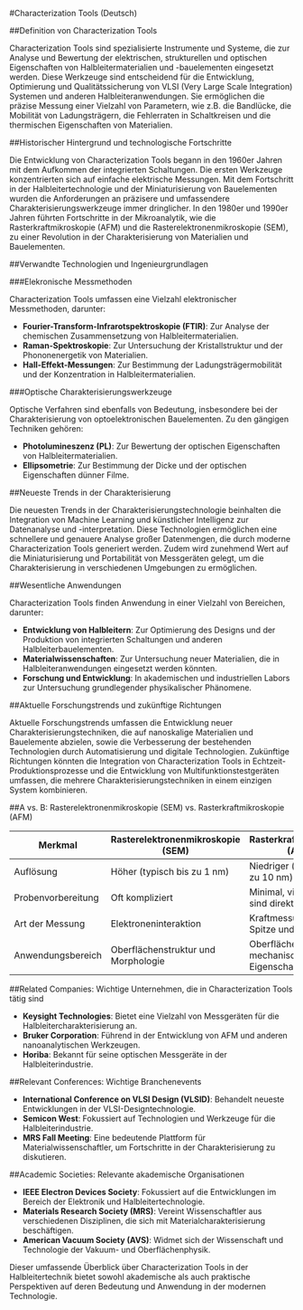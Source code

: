 #Characterization Tools (Deutsch)

##Definition von Characterization Tools

Characterization Tools sind spezialisierte Instrumente und Systeme, die zur Analyse und Bewertung der elektrischen, strukturellen und optischen Eigenschaften von Halbleitermaterialien und -bauelementen eingesetzt werden. Diese Werkzeuge sind entscheidend für die Entwicklung, Optimierung und Qualitätssicherung von VLSI (Very Large Scale Integration) Systemen und anderen Halbleiteranwendungen. Sie ermöglichen die präzise Messung einer Vielzahl von Parametern, wie z.B. die Bandlücke, die Mobilität von Ladungsträgern, die Fehlerraten in Schaltkreisen und die thermischen Eigenschaften von Materialien.

##Historischer Hintergrund und technologische Fortschritte

Die Entwicklung von Characterization Tools begann in den 1960er Jahren mit dem Aufkommen der integrierten Schaltungen. Die ersten Werkzeuge konzentrierten sich auf einfache elektrische Messungen. Mit dem Fortschritt in der Halbleitertechnologie und der Miniaturisierung von Bauelementen wurden die Anforderungen an präzisere und umfassendere Charakterisierungswerkzeuge immer dringlicher. In den 1980er und 1990er Jahren führten Fortschritte in der Mikroanalytik, wie die Rasterkraftmikroskopie (AFM) und die Rasterelektronenmikroskopie (SEM), zu einer Revolution in der Charakterisierung von Materialien und Bauelementen.

##Verwandte Technologien und Ingenieurgrundlagen

###Elekronische Messmethoden

Characterization Tools umfassen eine Vielzahl elektronischer Messmethoden, darunter:

- **Fourier-Transform-Infrarotspektroskopie (FTIR)**: Zur Analyse der chemischen Zusammensetzung von Halbleitermaterialien.
- **Raman-Spektroskopie**: Zur Untersuchung der Kristallstruktur und der Phononenergetik von Materialien.
- **Hall-Effekt-Messungen**: Zur Bestimmung der Ladungsträgermobilität und der Konzentration in Halbleitermaterialien.

###Optische Charakterisierungswerkzeuge

Optische Verfahren sind ebenfalls von Bedeutung, insbesondere bei der Charakterisierung von optoelektronischen Bauelementen. Zu den gängigen Techniken gehören:

- **Photolumineszenz (PL)**: Zur Bewertung der optischen Eigenschaften von Halbleitermaterialien.
- **Ellipsometrie**: Zur Bestimmung der Dicke und der optischen Eigenschaften dünner Filme.

##Neueste Trends in der Charakterisierung

Die neuesten Trends in der Charakterisierungstechnologie beinhalten die Integration von Machine Learning und künstlicher Intelligenz zur Datenanalyse und -interpretation. Diese Technologien ermöglichen eine schnellere und genauere Analyse großer Datenmengen, die durch moderne Characterization Tools generiert werden. Zudem wird zunehmend Wert auf die Miniaturisierung und Portabilität von Messgeräten gelegt, um die Charakterisierung in verschiedenen Umgebungen zu ermöglichen.

##Wesentliche Anwendungen

Characterization Tools finden Anwendung in einer Vielzahl von Bereichen, darunter:

- **Entwicklung von Halbleitern**: Zur Optimierung des Designs und der Produktion von integrierten Schaltungen und anderen Halbleiterbauelementen.
- **Materialwissenschaften**: Zur Untersuchung neuer Materialien, die in Halbleiteranwendungen eingesetzt werden könnten.
- **Forschung und Entwicklung**: In akademischen und industriellen Labors zur Untersuchung grundlegender physikalischer Phänomene.

##Aktuelle Forschungstrends und zukünftige Richtungen

Aktuelle Forschungstrends umfassen die Entwicklung neuer Charakterisierungstechniken, die auf nanoskalige Materialien und Bauelemente abzielen, sowie die Verbesserung der bestehenden Technologien durch Automatisierung und digitale Technologien. Zukünftige Richtungen könnten die Integration von Characterization Tools in Echtzeit-Produktionsprozesse und die Entwicklung von Multifunktionstestgeräten umfassen, die mehrere Charakterisierungstechniken in einem einzigen System kombinieren.

##A vs. B: Rasterelektronenmikroskopie (SEM) vs. Rasterkraftmikroskopie (AFM)

| Merkmal                     | Rasterelektronenmikroskopie (SEM) | Rasterkraftmikroskopie (AFM) |
|-----------------------------|------------------------------------|-------------------------------|
| Auflösung                   | Höher (typisch bis zu 1 nm)       | Niedriger (typisch bis zu 10 nm) |
| Probenvorbereitung          | Oft kompliziert                    | Minimal, viele Proben sind direkt messbar |
| Art der Messung             | Elektroneninteraktion              | Kraftmessung zwischen Spitze und Probe |
| Anwendungsbereich           | Oberflächenstruktur und Morphologie | Oberflächenrauheit und mechanische Eigenschaften |

##Related Companies: Wichtige Unternehmen, die in Characterization Tools tätig sind

- **Keysight Technologies**: Bietet eine Vielzahl von Messgeräten für die Halbleitercharakterisierung an.
- **Bruker Corporation**: Führend in der Entwicklung von AFM und anderen nanoanalytischen Werkzeugen.
- **Horiba**: Bekannt für seine optischen Messgeräte in der Halbleiterindustrie.

##Relevant Conferences: Wichtige Branchenevents

- **International Conference on VLSI Design (VLSID)**: Behandelt neueste Entwicklungen in der VLSI-Designtechnologie.
- **Semicon West**: Fokussiert auf Technologien und Werkzeuge für die Halbleiterindustrie.
- **MRS Fall Meeting**: Eine bedeutende Plattform für Materialwissenschaftler, um Fortschritte in der Charakterisierung zu diskutieren.

##Academic Societies: Relevante akademische Organisationen

- **IEEE Electron Devices Society**: Fokussiert auf die Entwicklungen im Bereich der Elektronik und Halbleitertechnologie.
- **Materials Research Society (MRS)**: Vereint Wissenschaftler aus verschiedenen Disziplinen, die sich mit Materialcharakterisierung beschäftigen.
- **American Vacuum Society (AVS)**: Widmet sich der Wissenschaft und Technologie der Vakuum- und Oberflächenphysik.

Dieser umfassende Überblick über Characterization Tools in der Halbleitertechnik bietet sowohl akademische als auch praktische Perspektiven auf deren Bedeutung und Anwendung in der modernen Technologie.